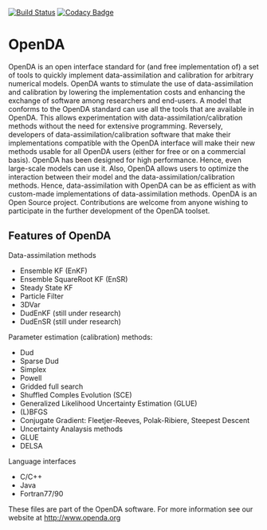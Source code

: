[![Build Status](https://travis-ci.org/OpenDA-Association/OpenDA.svg?branch=master)](https://travis-ci.org/OpenDA-Association/OpenDA)
[![Codacy Badge](https://api.codacy.com/project/badge/Grade/e78fb37c00fa4d689eb3a40d4b786d94)](https://www.codacy.com/app/OpenDA_Association/OpenDA?utm_source=github.com&amp;utm_medium=referral&amp;utm_content=OpenDA-Association/OpenDA&amp;utm_campaign=Badge_Grade)

# OpenDA

OpenDA is an open interface standard for (and free implementation of) a set of tools to quickly implement data-assimilation and calibration for arbitrary numerical models. OpenDA wants to stimulate the use of data-assimilation and calibration by lowering the implementation costs and enhancing the exchange of software among researchers and end-users.
A model that conforms to the OpenDA standard can use all the tools that are available in OpenDA. This allows experimentation with data-assimilation/calibration methods without the need for extensive programming. Reversely, developers of data-assimilation/calibration software that make their implementations compatible with the OpenDA interface will make their new methods usable for all OpenDA users (either for free or on a commercial basis).
OpenDA has been designed for high performance. Hence, even large-scale models can use it. Also, OpenDA allows users to optimize the interaction between their model and the data-assimilation/calibration methods. Hence, data-assimilation with OpenDA can be as efficient as with custom-made implementations of data-assimilation methods.
OpenDA is an Open Source project. Contributions are welcome from anyone wishing to participate in the further development of the OpenDA toolset.

## Features of OpenDA

Data-assimilation methods

- Ensemble KF (EnKF)
- Ensemble SquareRoot KF (EnSR)
- Steady State KF
- Particle Filter
- 3DVar
- DudEnKF (still under research)
- DudEnSR (still under research)

Parameter estimation (calibration) methods:

- Dud
- Sparse Dud
- Simplex
- Powell
- Gridded full search
- Shuffled Comples Evolution (SCE)
- Generalized Likelihood Uncertainty Estimation (GLUE)
- (L)BFGS
- Conjugate Gradient: Fleetjer-Reeves, Polak-Ribiere, Steepest Descent
- Uncertainty Analaysis methods
- GLUE
- DELSA

Language interfaces

- C/C++
- Java
- Fortran77/90

These files are part of the OpenDA software. For more information see our website at
http://www.openda.org

